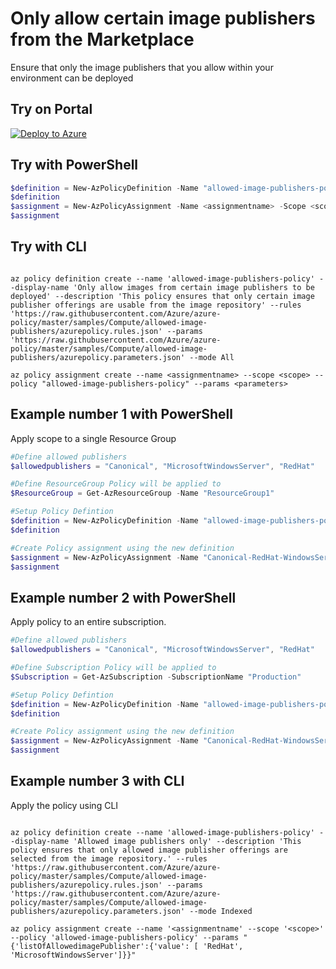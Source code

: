 # Only allow certain image publishers from the Marketplace

Ensure that only the image publishers that you allow within your environment can be deployed

## Try on Portal

[![Deploy to Azure](http://azuredeploy.net/deploybutton.png)](https://portal.azure.com/#blade/Microsoft_Azure_Policy/CreatePolicyDefinitionBlade/uri/https%3A%2F%2Fraw.githubusercontent.com%2FAzure%2Fazure-policy%2Fmaster%2FSample%2FCompute%2Fallowed-image-publishers%2Fazurepolicy.json)

## Try with PowerShell

````powershell
$definition = New-AzPolicyDefinition -Name "allowed-image-publishers-policy" -DisplayName "Only allow images from certain image publishers to be deployed" -description "This policy ensures that only certain image publisher offerings are usable from the image repository" -Policy 'https://raw.githubusercontent.com/Azure/azure-policy/master/samples/Compute/allowed-image-publishers/azurepolicy.rules.json' -Parameter 'https://raw.githubusercontent.com/Azure/azure-policy/master/samples/Compute/allowed-image-publishers/azurepolicy.parameters.json' -Mode All
$definition
$assignment = New-AzPolicyAssignment -Name <assignmentname> -Scope <scope> -listOfAllowedimagePublisher <parameters> -PolicyDefinition $definition
$assignment
````

## Try with CLI

````cli

az policy definition create --name 'allowed-image-publishers-policy' --display-name 'Only allow images from certain image publishers to be deployed' --description 'This policy ensures that only certain image publisher offerings are usable from the image repository' --rules 'https://raw.githubusercontent.com/Azure/azure-policy/master/samples/Compute/allowed-image-publishers/azurepolicy.rules.json' --params 'https://raw.githubusercontent.com/Azure/azure-policy/master/samples/Compute/allowed-image-publishers/azurepolicy.parameters.json' --mode All

az policy assignment create --name <assignmentname> --scope <scope> --policy "allowed-image-publishers-policy" --params <parameters>

````

## Example number 1 with PowerShell

Apply scope to a single Resource Group

````powershell
#Define allowed publishers
$allowedpublishers = "Canonical", "MicrosoftWindowsServer", "RedHat"

#Define ResourceGroup Policy will be applied to
$ResourceGroup = Get-AzResourceGroup -Name "ResourceGroup1"

#Setup Policy Defintion
$definition = New-AzPolicyDefinition -Name "allowed-image-publishers-policy" -DisplayName "Allowed image publishers only" -description "This policy ensures that only allowed image publisher offerings are selected from the image repository" -Policy 'https://raw.githubusercontent.com/Azure/azure-policy/master/samples/Compute/allowed-image-publishers/azurepolicy.rules.json' -Parameter 'https://raw.githubusercontent.com/Azure/azure-policy/master/samples/Compute/allowed-image-publishers/azurepolicy.parameters.json' -Mode All
$definition

#Create Policy assignment using the new definition
$assignment = New-AzPolicyAssignment -Name "Canonical-RedHat-WindowsServer-only-policy" -Scope $ResourceGroup.ResourceId -sku @{"Name" = "A1"; "Tier" = "Standard"} -listOfAllowedimagePublisher $allowedpublishers -PolicyDefinition $definition
$assignment
````

## Example number 2 with PowerShell

Apply policy to an entire subscription.

````powershell
#Define allowed publishers
$allowedpublishers = "Canonical", "MicrosoftWindowsServer", "RedHat"

#Define Subscription Policy will be applied to
$Subscription = Get-AzSubscription -SubscriptionName "Production"

#Setup Policy Defintion
$definition = New-AzPolicyDefinition -Name "allowed-image-publishers-policy" -DisplayName "Allowed image publishers only" -description "This policy ensures that only allowed image publisher offerings are selected from the image repository" -Policy 'https://raw.githubusercontent.com/Azure/azure-policy/master/samples/Compute/allowed-image-publishers/azurepolicy.rules.json' -Parameter 'https://raw.githubusercontent.com/Azure/azure-policy/master/samples/Compute/allowed-image-publishers/azurepolicy.parameters.json' -Mode All
$definition

#Create Policy assignment using the new definition
$assignment = New-AzPolicyAssignment -Name "Canonical-RedHat-WindowsServer-only-policy" -Scope "/subscriptions/$subscription" -sku @{"Name" = "A1"; "Tier" = "Standard"} -listOfAllowedimagePublisher $allowedpublishers -PolicyDefinition $definition
$assignment
````

## Example number 3 with CLI

Apply the policy using CLI

````cli

az policy definition create --name 'allowed-image-publishers-policy' --display-name 'Allowed image publishers only' --description 'This policy ensures that only allowed image publisher offerings are selected from the image repository.' --rules 'https://raw.githubusercontent.com/Azure/azure-policy/master/samples/Compute/allowed-image-publishers/azurepolicy.rules.json' --params 'https://raw.githubusercontent.com/Azure/azure-policy/master/samples/Compute/allowed-image-publishers/azurepolicy.parameters.json' --mode Indexed

az policy assignment create --name '<assignmentname' --scope '<scope>' --policy 'allowed-image-publishers-policy' --params "{'listOfAllowedimagePublisher':{'value': [ 'RedHat', 'MicrosoftWindowsServer']}}"

````
